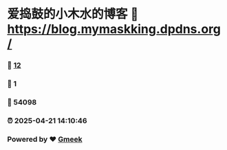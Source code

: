 # 爱捣鼓的小木水的博客 :link: https://blog.mymaskking.dpdns.org/ 
### :page_facing_up: [12](https://blog.mymaskking.dpdns.org//tag.html) 
### :speech_balloon: 1 
### :hibiscus: 54098 
### :alarm_clock: 2025-04-21 14:10:46 
### Powered by :heart: [Gmeek](https://github.com/Meekdai/Gmeek)
